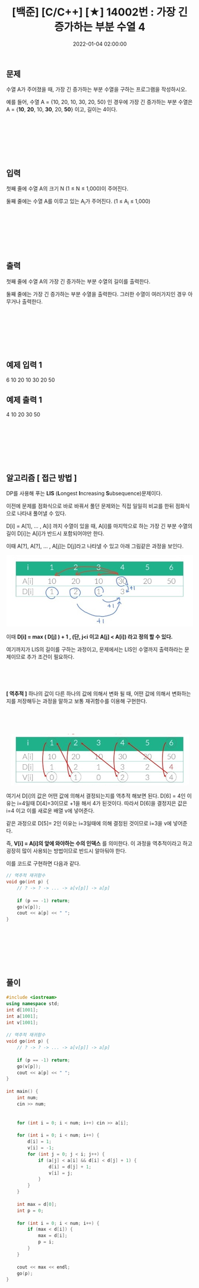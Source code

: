 ﻿---
title: "[백준] [C/C++] [★] 14002번 : 가장 긴 증가하는 부분 수열 4"
date: 2022-01-04 02:00:00
categories:
- 백준
tags:
- 백준
- 알고리즘
- 다이나믹 프로그래밍
- LIS
---

## 문제

수열 A가 주어졌을 때, 가장 긴 증가하는 부분 수열을 구하는 프로그램을 작성하시오.

예를 들어, 수열 A = {10, 20, 10, 30, 20, 50} 인 경우에 가장 긴 증가하는 부분 수열은 A = {**10**,  **20**, 10,  **30**, 20,  **50**} 이고, 길이는 4이다.

<br><br><br><br><br><br>

  

## 입력

첫째 줄에 수열 A의 크기 N (1 ≤ N ≤ 1,000)이 주어진다.

둘째 줄에는 수열 A를 이루고 있는 A<sub>i</sub>가 주어진다. (1 ≤ A<sub>i</sub>  ≤ 1,000)

<br><br><br><br><br><br>

  

## 출력
첫째 줄에 수열 A의 가장 긴 증가하는 부분 수열의 길이를 출력한다.

둘째 줄에는 가장 긴 증가하는 부분 수열을 출력한다. 그러한 수열이 여러가지인 경우 아무거나 출력한다.

<br><br><br><br><br><br>

  

## 예제 입력 1
6
10 20 10 30 20 50

## 예제 출력 1
4
10 20 30 50 

<br><br><br><br><br><br>

## 알고리즘 [ 접근 방법 ]

DP를 사용해 푸는 **LIS** (**L**ongest **I**ncreasing **S**ubsequence)문제이다. 

이전에 문제를 점화식으로 바로 바꿔서 풀던 문제와는 직접 일일히 비교를 한뒤 점화식으로 나타내 풀어낼 수 있다.

D[i] = A[1], ... , A[i] 까지 수열이 있을 때, A[i]를 마지막으로 하는 가장 긴 부분 수열의 길이
D[i]는 A[i]가 반드시 포함되어야만 한다.

이때 A[?], A[?], ... , A[j]는 D[j]라고 나타낼 수 있고 아래 그림같은 과정을 보인다.

<p align="center">
<img src="https://github.com/idkim97/idkim97.github.io/blob/master/img/백준14002.jpg?raw=true">
</p>

이때 **D[i] = max ( D[j] ) + 1 , (단, j<i 이고 A[j] < A[i]) 라고 정의 할 수 있다.**

여기까지가 LIS의 길이를 구하는 과정이고, 문제에서는 LIS인 수열까지 출력하라는 문제이므로 추가 조건이 필요하다.

<br><br><br>

**[ 역추적 ]**
 하나의 값이 다른 하나의 값에 의해서 변화 될 때, 어떤 값에 의해서 변화하는지를 저장해두는 과정을 말하고 보통 재귀함수를 이용해 구현한다.

<br><br><br>

<p align="center">
<img src="https://github.com/idkim97/idkim97.github.io/blob/master/img/백준14002-2.jpg?raw=true">
</p>

여기서 D[i]의 값은 어떤 값에 의해서 결정되는지를 역추적 해보면 된다.
D[6] = 4인 이유는 i=4일때 D[4]=3이므로 +1을 해서 4가 된것이다.
따라서 D[6]을 결정지은 값은 i=4 이고 이를 새로운 배열 v에 넣어준다.

같은 과정으로 D[5]= 2인 이유는 i=3일때에 의해 결정된 것이므로
i=3을 v에 넣어준다.

즉, **V[i] = A[i]의 앞에 와야하는 수의 인덱스** 를 의미한다.
이 과정을 역추적이라고 하고 굉장히 많이 사용되는 방법이므로 반드시 알아둬야 한다.

이를 코드로 구현하면 다음과 같다.
```c++
// 역추적 재귀함수
void go(int p) {
	// ? -> ? -> ... -> a[v[p]] -> a[p]

	if (p == -1) return;
	go(v[p]);
	cout << a[p] << " ";
}
```


<br><br><br><br><br><br>

## 풀이

```c++
#include <iostream>
using namespace std;
int d[1001];
int a[1001];
int v[1001];

// 역추적 재귀함수
void go(int p) {
	// ? -> ? -> ... -> a[v[p]] -> a[p]

	if (p == -1) return;
	go(v[p]);
	cout << a[p] << " ";
}

int main() {
	int num;
	cin >> num;


	for (int i = 0; i < num; i++) cin >> a[i];

	for (int i = 0; i < num; i++) {
		d[i] = 1;
		v[i] = -1;
		for (int j = 0; j < i; j++) {
			if (a[j] < a[i] && d[i] < d[j] + 1) {
				d[i] = d[j] + 1;
				v[i] = j;
			}
		}
	}

	int max = d[0];
	int p = 0;

	for (int i = 0; i < num; i++) {
		if (max < d[i]) {
			max = d[i];
			p = i;
		}
	}

	cout << max << endl;
	go(p);
}
```


<br><br><br><br><br><br>


